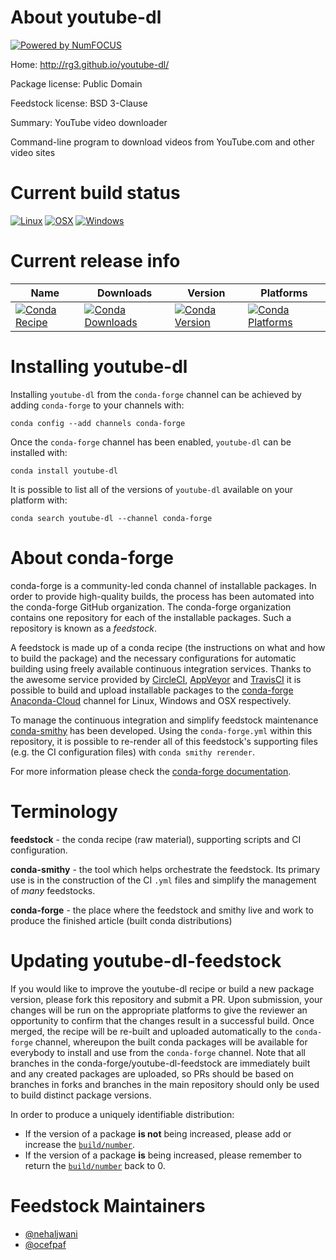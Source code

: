 About youtube-dl
================

[![Powered by NumFOCUS](https://img.shields.io/badge/powered%20by-NumFOCUS-orange.svg?style=flat&colorA=E1523D&colorB=007D8A)](http://numfocus.org)

Home: http://rg3.github.io/youtube-dl/

Package license: Public Domain

Feedstock license: BSD 3-Clause

Summary: YouTube video downloader

Command-line program to download videos from YouTube.com and other video sites


Current build status
====================

[![Linux](https://img.shields.io/circleci/project/github/conda-forge/youtube-dl-feedstock/master.svg?label=Linux)](https://circleci.com/gh/conda-forge/youtube-dl-feedstock)
[![OSX](https://img.shields.io/travis/conda-forge/youtube-dl-feedstock/master.svg?label=macOS)](https://travis-ci.org/conda-forge/youtube-dl-feedstock)
[![Windows](https://img.shields.io/appveyor/ci/conda-forge/youtube-dl-feedstock/master.svg?label=Windows)](https://ci.appveyor.com/project/conda-forge/youtube-dl-feedstock/branch/master)

Current release info
====================

| Name | Downloads | Version | Platforms |
| --- | --- | --- | --- |
| [![Conda Recipe](https://img.shields.io/badge/recipe-youtube--dl-green.svg)](https://anaconda.org/conda-forge/youtube-dl) | [![Conda Downloads](https://img.shields.io/conda/dn/conda-forge/youtube-dl.svg)](https://anaconda.org/conda-forge/youtube-dl) | [![Conda Version](https://img.shields.io/conda/vn/conda-forge/youtube-dl.svg)](https://anaconda.org/conda-forge/youtube-dl) | [![Conda Platforms](https://img.shields.io/conda/pn/conda-forge/youtube-dl.svg)](https://anaconda.org/conda-forge/youtube-dl) |

Installing youtube-dl
=====================

Installing `youtube-dl` from the `conda-forge` channel can be achieved by adding `conda-forge` to your channels with:

```
conda config --add channels conda-forge
```

Once the `conda-forge` channel has been enabled, `youtube-dl` can be installed with:

```
conda install youtube-dl
```

It is possible to list all of the versions of `youtube-dl` available on your platform with:

```
conda search youtube-dl --channel conda-forge
```


About conda-forge
=================

conda-forge is a community-led conda channel of installable packages.
In order to provide high-quality builds, the process has been automated into the
conda-forge GitHub organization. The conda-forge organization contains one repository
for each of the installable packages. Such a repository is known as a *feedstock*.

A feedstock is made up of a conda recipe (the instructions on what and how to build
the package) and the necessary configurations for automatic building using freely
available continuous integration services. Thanks to the awesome service provided by
[CircleCI](https://circleci.com/), [AppVeyor](https://www.appveyor.com/)
and [TravisCI](https://travis-ci.org/) it is possible to build and upload installable
packages to the [conda-forge](https://anaconda.org/conda-forge)
[Anaconda-Cloud](https://anaconda.org/) channel for Linux, Windows and OSX respectively.

To manage the continuous integration and simplify feedstock maintenance
[conda-smithy](https://github.com/conda-forge/conda-smithy) has been developed.
Using the ``conda-forge.yml`` within this repository, it is possible to re-render all of
this feedstock's supporting files (e.g. the CI configuration files) with ``conda smithy rerender``.

For more information please check the [conda-forge documentation](https://conda-forge.org/docs/).

Terminology
===========

**feedstock** - the conda recipe (raw material), supporting scripts and CI configuration.

**conda-smithy** - the tool which helps orchestrate the feedstock.
                   Its primary use is in the construction of the CI ``.yml`` files
                   and simplify the management of *many* feedstocks.

**conda-forge** - the place where the feedstock and smithy live and work to
                  produce the finished article (built conda distributions)


Updating youtube-dl-feedstock
=============================

If you would like to improve the youtube-dl recipe or build a new
package version, please fork this repository and submit a PR. Upon submission,
your changes will be run on the appropriate platforms to give the reviewer an
opportunity to confirm that the changes result in a successful build. Once
merged, the recipe will be re-built and uploaded automatically to the
`conda-forge` channel, whereupon the built conda packages will be available for
everybody to install and use from the `conda-forge` channel.
Note that all branches in the conda-forge/youtube-dl-feedstock are
immediately built and any created packages are uploaded, so PRs should be based
on branches in forks and branches in the main repository should only be used to
build distinct package versions.

In order to produce a uniquely identifiable distribution:
 * If the version of a package **is not** being increased, please add or increase
   the [``build/number``](https://conda.io/docs/user-guide/tasks/build-packages/define-metadata.html#build-number-and-string).
 * If the version of a package **is** being increased, please remember to return
   the [``build/number``](https://conda.io/docs/user-guide/tasks/build-packages/define-metadata.html#build-number-and-string)
   back to 0.

Feedstock Maintainers
=====================

* [@nehaljwani](https://github.com/nehaljwani/)
* [@ocefpaf](https://github.com/ocefpaf/)

